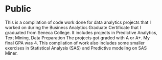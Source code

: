 # Public
This is a compilation of code work done for data analytics projects that I worked on during the Business Analytics Graduate Certificate that I graduated from Seneca College. It includes projects in Predictive Analytics, Text Mining, Data Preparation
The projects got graded with A or A+. My final GPA was 4.
This compilation of work also includes some smaller exercises in Statistical Analysis (SAS) and Predictive modeling on SAS Miner.
